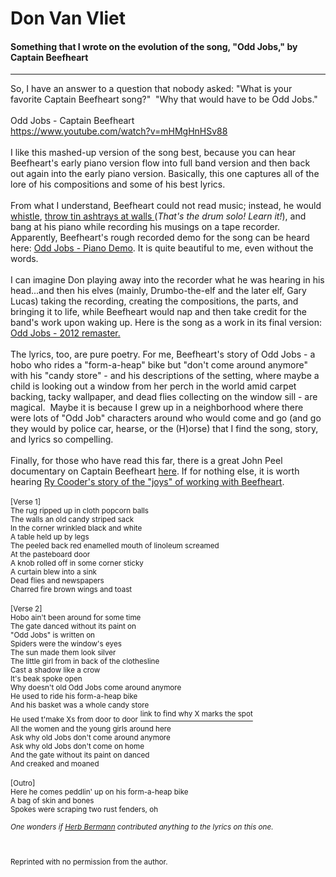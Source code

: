 # Don Van Vliet
#### Something that I wrote on the evolution of the song, "Odd Jobs," by Captain Beefheart
---
<html>
<div class="post">
So, I have an answer to a question that nobody asked: &quot;What is your favorite Captain Beefheart song?&quot;&nbsp; &quot;Why that would have to be Odd Jobs.&quot;<br />&nbsp;<br />Odd Jobs - Captain Beefheart<br /><a href="https://www.youtube.com/watch?v=mHMgHnHSv88" class="bbc_link new_win" target="_blank">https://www.youtube.com/watch?v=mHMgHnHSv88</a><br />&nbsp;<br />I like this mashed-up version of the song best, because you can hear Beefheart&#039;s early piano version flow into full band version and then back out again into the early piano version. Basically, this one captures all of the lore of his compositions and some of his best lyrics. <br />&nbsp;<br />From what I understand, Beefheart could not read music; instead, he would<a href="https://youtu.be/oV5Bd8Eu0ko?t=30" class="bbc_link new_win" target="_blank"> whistle</a>, <a href="https://youtu.be/ED3oIxZKgU4" class="bbc_link new_win" target="_blank"> throw tin ashtrays at walls </a>(<em>That&#039;s the drum solo! Learn it!</em>), and bang at his piano while recording his musings on a tape recorder. Apparently, Beefheart&#039;s rough recorded demo for the song can be heard here: <a href="https://youtu.be/oqafZFTFiLw" class="bbc_link new_win" target="_blank">Odd Jobs - Piano Demo</a>. It is quite beautiful to me, even without the words. <br />&nbsp;<br />I can imagine Don playing away into the recorder what he was hearing in his head...and then his elves (mainly, Drumbo-the-elf and the later elf, Gary Lucas) taking the recording, creating the compositions, the parts, and bringing it to life, while Beefheart would nap and then take credit for the band&#039;s work upon waking up. Here is the song as a work in its final version: <a href="https://www.youtube.com/watch?v=cQYLA_Qr3vEs" class="bbc_link new_win" target="_blank">Odd Jobs - 2012 remaster.</a> <br />&nbsp;<br />The lyrics, too, are pure poetry. For me, Beefheart&#039;s story of Odd Jobs - a hobo who rides a &quot;form-a-heap&quot; bike but &quot;don&#039;t come around anymore&quot; with his &quot;candy store&quot; - and his descriptions of the setting, where maybe a child is looking out a window from her perch in the world amid carpet backing, tacky wallpaper, and dead flies collecting on the window sill - are magical.&nbsp; Maybe it is because I grew up in a neighborhood where there were lots of &quot;Odd Job&quot; characters around who would come and go (and go they would by police car, hearse, or the (H)orse) that I find the song, story, and lyrics so compelling. <br />&nbsp;<br />Finally, for those who have read this far, there is a great John Peel documentary on Captain Beefheart <a href="https://youtu.be/O3zxyUy0VOY?si=YK9_YVOW7kKcNgtC" class="bbc_link new_win" target="_blank">here</a>. If for nothing else, it is worth hearing <a href="https://youtu.be/O3zxyUy0VOY?si=_XtDQvW1J6n_AsAY?t=633" class="bbc_link new_win" target="_blank">Ry Cooder&#039;s story of the &quot;joys&quot; of working with Beefheart</a>.<br />&nbsp;<br /><sub>[Verse 1]</sub><br /><sub>The rug ripped up in cloth popcorn balls</sub><br /><sub>The walls an old candy striped sack</sub><br /><sub>In the corner wrinkled black and white</sub><br /><sub>A table held up by legs</sub><br /><sub>The peeled back red enamelled mouth of linoleum screamed</sub><br /><sub>At the pasteboard door</sub><br /><sub>A knob rolled off in some corner sticky</sub><br /><sub>A curtain blew into a sink</sub><br /><sub>Dead flies and newspapers</sub><br /><sub>Charred fire brown wings and toast</sub><br /><br /><sub>[Verse 2]</sub><br /><sub>Hobo ain&#039;t been around for some time</sub><br /><sub>The gate danced without its paint on</sub><br /><sub>&quot;Odd Jobs&quot; is written on</sub><br /><sub>Spiders were the window&#039;s eyes</sub><br /><sub>The sun made them look silver</sub><br /><sub>The little girl from in back of the clothesline</sub><br /><sub>Cast a shadow like a crow</sub><br /><sub>It&#039;s beak spoke open</sub><br /><sub>Why doesn&#039;t old Odd Jobs come around anymore</sub><br /><sub>He used to ride his form-a-heap bike</sub><br /><sub>And his basket was a whole candy store</sub><br /><sub>He used t&#039;make Xs from door to door</sub> <a href="https://i.pinimg.com/originals/c6/4c/b6/c64cb6ebb45bbc6016e55cc9290b4da6.jpg" class="bbc_link new_win" target="_blank"><sup>link to find why X marks the spot</sup></a><br /><sub>All the women and the young girls around here<br />Ask why old Jobs don&#039;t come around anymore<br />Ask why old Jobs don&#039;t come on home<br />And the gate without its paint on danced<br />And creaked and moaned<br /></sub><br /><sub>[Outro]<br />Here he comes peddlin&#039; up on his form-a-heap bike<br />A bag of skin and bones<br />Spokes were scraping two rust fenders, oh<br />&nbsp;<br /><em>One wonders if <a href="http://www.beefheart.com/herb-bermann/" class="bbc_link new_win" target="_blank">Herb Bermann</a> contributed anything to the lyrics on this one.</em><br /><br />
<br>
<br>
Reprinted with no permission from the author. 
</sub></div>
</html>
